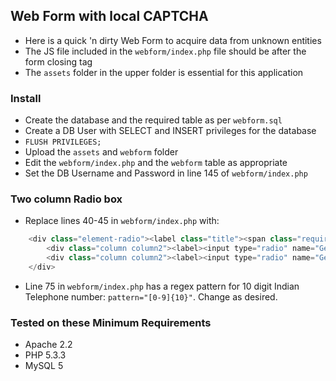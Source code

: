 ## Web Form with local CAPTCHA

* Here is a quick 'n dirty Web Form to acquire data from unknown entities
* The JS file included in the `webform/index.php` file should be after the form closing tag
* The `assets` folder in the upper folder is essential for this application

### Install
* Create the database and the required table as per `webform.sql`
* Create a DB User with SELECT and INSERT privileges for the database
* `FLUSH PRIVILEGES;`
* Upload the `assets` and `webform` folder
* Edit the `webform/index.php` and the `webform` table as appropriate
* Set the DB Username and Password in line 145 of `webform/index.php`

### Two column Radio box
* Replace lines 40-45 in `webform/index.php` with:
```php
	<div class="element-radio"><label class="title"><span class="required">*</span> Gender</label>
		<div class="column column2"><label><input type="radio" name="Gender" value="Female" required="required"/><span>Female</span></label></div><span class="clearfix"></span>
		<div class="column column2"><label><input type="radio" name="Gender" value="Male" required="required"/><span>Male</span></label></div><span class="clearfix"></span>
	</div>
```
* Line 75  in `webform/index.php` has a regex pattern for 10 digit Indian Telephone number: `pattern="[0-9]{10}"`. Change as desired.

### Tested on these Minimum Requirements
* Apache 2.2
* PHP 5.3.3
* MySQL 5

